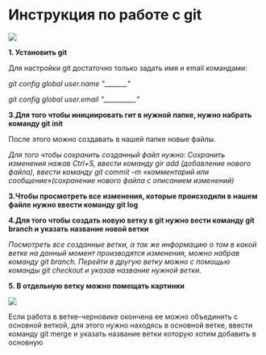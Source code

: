 # Инструкция по работе с git #
![](git-clipart-6.jpg)

**1. Установить git**

Для настройки git достаточно только задать имя и email командами: 

*git config global user.name "_______"* 

*git config global user.email  "__________"*

**3.Для того чтобы инициировать гит в нужной папке, нужно набрать  команду git init**

После этого можно создавать в нашей папке новые файлы.

*Для того чтобы сохранить созданный файл нужно:
 Сохранить изменения нажав Ctrl+S,
ввести команду gir add (добавление нового файла),
ввести команду git commit –m «комментарий или сообщение»(сохранение нового файла с описанием изменений)*

**3.Чтобы просмотреть все изменения, которые происходили в нашем файле нужно ввести команду git log**

**4.Для того чтобы создать новую ветку в git нужно вести команду git branch и указать название новой ветки**

*Посмотреть все созданные ветки, а так же информацию о том в какой ветке на данный момент производятся изменения, можно набрав команду git branch. Перейти в другую ветку можно с помощью команды git checkout и указав название нужной ветки.*

**5. В отдельную ветку можно помещать картинки**

![](ribki-02.jpg)

Если работа в ветке-черновике окончена ее можно объединить с основной веткой, для этого нужно находясь в основной ветке, ввести команду git merge и указать название ветки которую хотим добавить в основную
